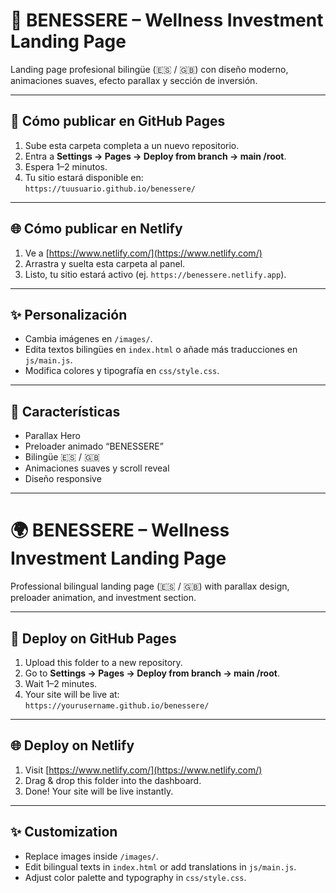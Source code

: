 # 🌿 BENESSERE – Wellness Investment Landing Page

Landing page profesional bilingüe (🇪🇸 / 🇬🇧) con diseño moderno, animaciones suaves, efecto parallax y sección de inversión.

---

## 🚀 Cómo publicar en GitHub Pages
1. Sube esta carpeta completa a un nuevo repositorio.
2. Entra a **Settings → Pages → Deploy from branch → main /root**.
3. Espera 1–2 minutos.
4. Tu sitio estará disponible en:  
   `https://tuusuario.github.io/benessere/`

---

## 🌐 Cómo publicar en Netlify
1. Ve a [https://www.netlify.com/](https://www.netlify.com/)
2. Arrastra y suelta esta carpeta al panel.
3. Listo, tu sitio estará activo (ej. `https://benessere.netlify.app`).

---

## ✨ Personalización
- Cambia imágenes en `/images/`.
- Edita textos bilingües en `index.html` o añade más traducciones en `js/main.js`.
- Modifica colores y tipografía en `css/style.css`.

---

## 🧠 Características
- Parallax Hero
- Preloader animado “BENESSERE”
- Bilingüe 🇪🇸 / 🇬🇧
- Animaciones suaves y scroll reveal
- Diseño responsive

---

# 🌍 BENESSERE – Wellness Investment Landing Page

Professional bilingual landing page (🇪🇸 / 🇬🇧) with parallax design, preloader animation, and investment section.

---

## 🚀 Deploy on GitHub Pages
1. Upload this folder to a new repository.
2. Go to **Settings → Pages → Deploy from branch → main /root**.
3. Wait 1–2 minutes.
4. Your site will be live at:  
   `https://yourusername.github.io/benessere/`

---

## 🌐 Deploy on Netlify
1. Visit [https://www.netlify.com/](https://www.netlify.com/)
2. Drag & drop this folder into the dashboard.
3. Done! Your site will be live instantly.

---

## ✨ Customization
- Replace images inside `/images/`.
- Edit bilingual texts in `index.html` or add translations in `js/main.js`.
- Adjust color palette and typography in `css/style.css`.
